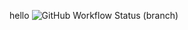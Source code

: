 hello
![GitHub Workflow Status (branch)](https://img.shields.io/github/actions/workflow/status/AlenSabu123/Coursework/main.yml?branch=master)
